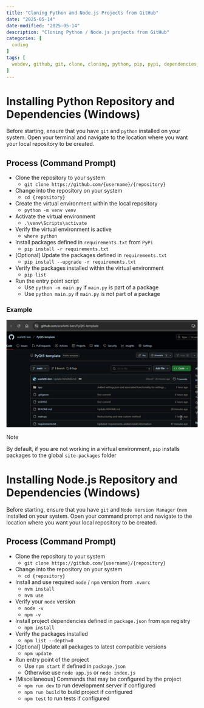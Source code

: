 ```yaml
---
title: "Cloning Python and Node.js Projects from GitHub"
date: "2025-05-14"
date-modified: "2025-05-14"
description: "Cloning Python / Node.js projects from GitHub"
categories: [
  coding
]
tags: [
  webdev, github, git, clone, cloning, python, pip, pypi, dependencies, javascript, node, node.js, npm, node package manager, node version manager, nvm, command prompt, command-line interface, cli
]
---
```


# Installing Python Repository and Dependencies (Windows)
Before starting, ensure that you have `git` and `python` installed on your system. Open your terminal and navigate to the location where you want your local repository to be created.

## Process (Command Prompt)
- Clone the repository to your system
    - `git clone https://github.com/{username}/{repository}`
- Change into the repository on your system
    - `cd {repository}`
- Create the virtual environment within the local repository
    - `python -m venv venv`
- Activate the virtual environment
    -  `.\venv\Scripts\activate`
- Verify the virtual environment is active
    - `where python`
- Install packages defined in `requirements.txt` from `PyPi`
    - `pip install -r requirements.txt`
- [Optional] Update the packages defined in `requirements.txt`
    - `pip install --upgrade -r requirements.txt`
- Verify the packages installed within the virtual environment
    - `pip list`
- Run the entry point script
    - Use `python -m main.py` if `main.py` is part of a package
    - Use `python main.py` if `main.py` is not part of a package

### Example
![alt text](/assets/gif/gif001-python-clone.gif)

> [!NOTE]
> By default, if you are not working in a virtual environment, `pip` installs packages to the global `site-packages` folder

# Installing Node.js Repository and Dependencies (Windows)
Before starting, ensure that you have `git` and `Node Version Manager` (`nvm` installed on your system. Open your command prompt and navigate to the location where you want your local repository to be created.

## Process (Command Prompt)
- Clone the repository to your system
    - `git clone https://github.com/{username}/{repository}`
- Change into the repository on your system
    - `cd {repository}`
- Install and use required `node` / `npm` version from `.nvmrc` 
    - `nvm install`
    - `nvm use`
- Verify your `node` version
    - `node -v`
    - `npm -v`
- Install project dependencies defined in `package.json` from `npm` registry
    - `npm install`
- Verify the packages installed  
    - `npm list --depth=0`
- [Optional] Update all packages to latest compatible versions  
    - `npm update`
- Run entry point of the project
    - Use `npm start` if defined in `package.json`
    - Otherwise use `node app.js` or `node index.js`
- [Miscellaneous] Commands that may be configured by the project
    - `npm run dev` to run development server if configured
    - `npm run build` to build project if configured
    - `npm test` to run tests if configured